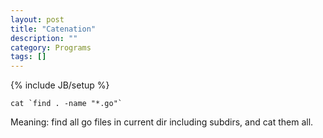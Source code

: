 ```yaml
---
layout: post
title: "Catenation"
description: ""
category: Programs
tags: []
---
```

{% include JB/setup %}

	cat `find . -name "*.go"`

Meaning: find all go files in current dir including subdirs, and cat them all.